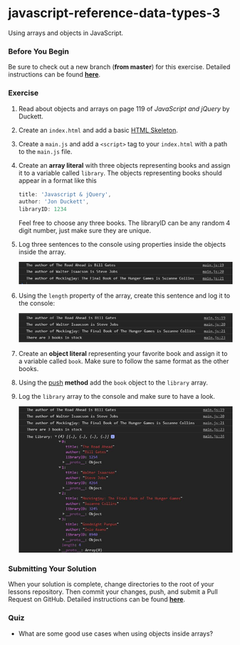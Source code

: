 # javascript-reference-data-types-3

Using arrays and objects in JavaScript.

### Before You Begin

Be sure to check out a new branch (**from master**) for this exercise. Detailed instructions can be found [**here**](../../guides/before-each-exercise.md).

### Exercise

1. Read about objects and arrays on page 119 of _JavaScript and jQuery_ by Duckett.

1. Create an `index.html` and add a basic [HTML Skeleton](../html-skeleton/README.md).

1. Create a `main.js` and add a `<script>` tag to your `index.html` with a path to the `main.js` file.

1. Create an **array literal** with three objects representing books and assign it to a variable called `library`.  The objects representing books should appear in a format like this

    ```javascript
    title: 'Javascript & jQuery',
    author: 'Jon Duckett',
    libraryID: 1234
    ```

    Feel free to choose any three books. The libraryID can be any random 4 digit number, just make sure they are unique.

1.  Log three sentences to the console using properties inside the objects inside the array.

    <p align="center">
      <img src="images/rdt-3-1.JPG" alt="js-rdt-arrays-objects">
    </p>

1. Using the `length` property of the array, create this sentence and log it to the console:

    <p align="center">
      <img src="images/rdt-3-2.JPG" alt="js-rdt-arrays-objects">
    </p>

1. Create an **object literal** representing your favorite book and assign it to a variable called `book`.  Make sure to follow the same format as the other books.

1.  Using the [push](https://developer.mozilla.org/en-US/docs/Web/JavaScript/Reference/Global_Objects/Array/push) **method** add the `book` object to the `library` array.

1.  Log the `library` array to the console and make sure to have a look.

    <p align="center">
      <img src="images/rdt-3-3.JPG" alt="js-rdt-arrays-objects">
    </p>


### Submitting Your Solution

When your solution is complete, change directories to the root of your lessons repository. Then commit your changes, push, and submit a Pull Request on GitHub. Detailed instructions can be found [**here**](../../guides/after-each-exercise.md).

### Quiz

- What are some good use cases when using objects inside arrays?
